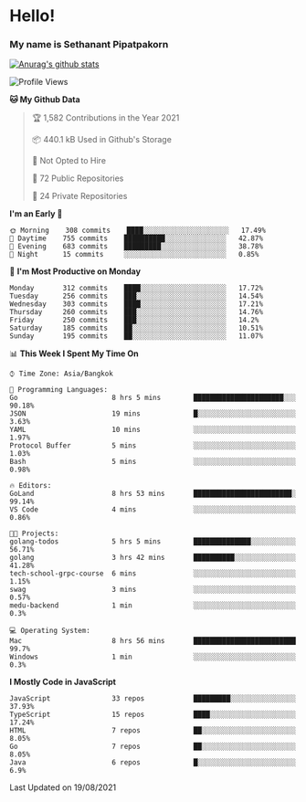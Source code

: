 # Hello!
### My name is Sethanant Pipatpakorn

[![Anurag's github stats](https://github-readme-stats.vercel.app/api?username=thetkpark&count_private=true&show_icons=true&theme=tokyonight)](https://github.com/anuraghazra/github-readme-stats)

<!--START_SECTION:waka-->
![Profile Views](http://img.shields.io/badge/Profile%20Views-2-blue)

**🐱 My Github Data** 

> 🏆 1,582 Contributions in the Year 2021
 > 
> 📦 440.1 kB Used in Github's Storage 
 > 
> 🚫 Not Opted to Hire
 > 
> 📜 72 Public Repositories 
 > 
> 🔑 24 Private Repositories  
 > 
**I'm an Early 🐤** 

```text
🌞 Morning    308 commits    ████░░░░░░░░░░░░░░░░░░░░░   17.49% 
🌆 Daytime    755 commits    ██████████░░░░░░░░░░░░░░░   42.87% 
🌃 Evening    683 commits    █████████░░░░░░░░░░░░░░░░   38.78% 
🌙 Night      15 commits     ░░░░░░░░░░░░░░░░░░░░░░░░░   0.85%

```
📅 **I'm Most Productive on Monday** 

```text
Monday       312 commits    ████░░░░░░░░░░░░░░░░░░░░░   17.72% 
Tuesday      256 commits    ███░░░░░░░░░░░░░░░░░░░░░░   14.54% 
Wednesday    303 commits    ████░░░░░░░░░░░░░░░░░░░░░   17.21% 
Thursday     260 commits    ███░░░░░░░░░░░░░░░░░░░░░░   14.76% 
Friday       250 commits    ███░░░░░░░░░░░░░░░░░░░░░░   14.2% 
Saturday     185 commits    ██░░░░░░░░░░░░░░░░░░░░░░░   10.51% 
Sunday       195 commits    ██░░░░░░░░░░░░░░░░░░░░░░░   11.07%

```


📊 **This Week I Spent My Time On** 

```text
⌚︎ Time Zone: Asia/Bangkok

💬 Programming Languages: 
Go                       8 hrs 5 mins        ██████████████████████░░░   90.18% 
JSON                     19 mins             █░░░░░░░░░░░░░░░░░░░░░░░░   3.63% 
YAML                     10 mins             ░░░░░░░░░░░░░░░░░░░░░░░░░   1.97% 
Protocol Buffer          5 mins              ░░░░░░░░░░░░░░░░░░░░░░░░░   1.03% 
Bash                     5 mins              ░░░░░░░░░░░░░░░░░░░░░░░░░   0.98%

🔥 Editors: 
GoLand                   8 hrs 53 mins       ████████████████████████░   99.14% 
VS Code                  4 mins              ░░░░░░░░░░░░░░░░░░░░░░░░░   0.86%

🐱‍💻 Projects: 
golang-todos             5 hrs 5 mins        ██████████████░░░░░░░░░░░   56.71% 
golang                   3 hrs 42 mins       ██████████░░░░░░░░░░░░░░░   41.28% 
tech-school-grpc-course  6 mins              ░░░░░░░░░░░░░░░░░░░░░░░░░   1.15% 
swag                     3 mins              ░░░░░░░░░░░░░░░░░░░░░░░░░   0.57% 
medu-backend             1 min               ░░░░░░░░░░░░░░░░░░░░░░░░░   0.3%

💻 Operating System: 
Mac                      8 hrs 56 mins       █████████████████████████   99.7% 
Windows                  1 min               ░░░░░░░░░░░░░░░░░░░░░░░░░   0.3%

```

**I Mostly Code in JavaScript** 

```text
JavaScript               33 repos            █████████░░░░░░░░░░░░░░░░   37.93% 
TypeScript               15 repos            ████░░░░░░░░░░░░░░░░░░░░░   17.24% 
HTML                     7 repos             ██░░░░░░░░░░░░░░░░░░░░░░░   8.05% 
Go                       7 repos             ██░░░░░░░░░░░░░░░░░░░░░░░   8.05% 
Java                     6 repos             █░░░░░░░░░░░░░░░░░░░░░░░░   6.9%

```



 Last Updated on 19/08/2021
<!--END_SECTION:waka-->
